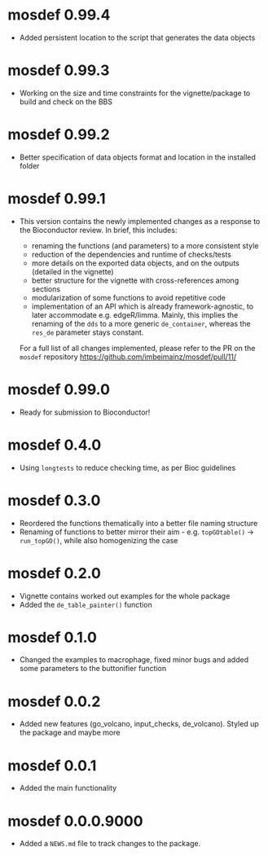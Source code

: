 # mosdef 0.99.4

* Added persistent location to the script that generates the data objects

# mosdef 0.99.3

* Working on the size and time constraints for the vignette/package to build and check on the BBS

# mosdef 0.99.2

* Better specification of data objects format and location in the installed folder

# mosdef 0.99.1

* This version contains the newly implemented changes as a response to the Bioconductor review.
  In brief, this includes:
  - renaming the functions (and parameters) to a more consistent style
  - reduction of the dependencies and runtime of checks/tests
  - more details on the exported data objects, and on the outputs (detailed in the vignette)
  - better structure for the vignette with cross-references among sections
  - modularization of some functions to avoid repetitive code
  - implementation of an API which is already framework-agnostic, to later accommodate e.g. edgeR/limma.
    Mainly, this implies the renaming of the `dds` to a more generic `de_container`, whereas the `res_de`
    parameter stays constant.
  
  For a full list of all changes implemented, please refer to the PR on the `mosdef`
  repository https://github.com/imbeimainz/mosdef/pull/11/
  

# mosdef 0.99.0

* Ready for submission to Bioconductor!

# mosdef 0.4.0

* Using `longtests` to reduce checking time, as per Bioc guidelines

# mosdef 0.3.0

* Reordered the functions thematically into a better file naming structure
* Renaming of functions to better mirror their aim - e.g. `topGOtable()` -> 
  `run_topGO()`, while also homogenizing the case

# mosdef 0.2.0

* Vignette contains worked out examples for the whole package
* Added the `de_table_painter()` function

# mosdef 0.1.0

* Changed the examples to macrophage, fixed minor bugs and added some parameters to the buttonifier function

# mosdef 0.0.2 

* Added new features (go_volcano, input_checks, de_volcano). Styled up the package and maybe more

# mosdef 0.0.1

* Added the main functionality

# mosdef 0.0.0.9000

* Added a `NEWS.md` file to track changes to the package.
